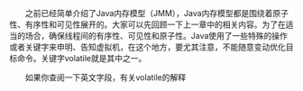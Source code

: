 &emsp;&emsp;之前已经简单介绍了Java内存模型（JMM），Java内存模型都是围绕着原子性、有序性和可见性展开的。大家可以先回顾一下上一章中的相关内容。为了在适当的场合，确保线程间的有序性、可见性和原子性。Java使用了一些特殊的操作或者关键字来申明、告知虚拟机，在这个地方，要尤其注意，不能随意变动优化目标命令。关键字volatile就是其中之一。

&emsp;&emsp;如果你查阅一下英文字段，有关volatile的解释
